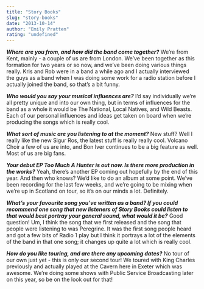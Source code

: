 ```yaml
---
title: "Story Books"
slug: "story-books"
date: "2013-10-14"
author: "Emily Pratten"
rating: "undefined"
---
```


_**Where are you from, and how did the band come together?**_ We’re from Kent, mainly - a couple of us are from London. We’ve been together as this formation for two years or so now, and we’ve been doing various things really. Kris and Rob were in a band a while ago and I actually interviewed the guys as a band when I was doing some work for a radio station before I actually joined the band, so that’s a bit funny.

_**Who would you say your musical influences are?**_ I’d say individually we’re all pretty unique and into our own thing, but in terms of influences for the band as a whole it would be The National, Local Natives, and Wild Beasts. Each of our personal influences and ideas get taken on board when we’re producing the songs which is really cool.

_**What sort of music are you listening to at the moment?**_ New stuff? Well I really like the new Sigur Ros, the latest stuff is really really cool. Volcano Choir a few of us are into, and Bon Iver continues to be a big feature as well. Most of us are big fans.

_**Your debut EP Too Much A Hunter is out now. Is there more production in the works?**_ Yeah, there’s another EP coming out hopefully by the end of this year. And then who knows? We’d like to do an album at some point. We’ve been recording for the last few weeks, and we’re going to be mixing when we’re up in Scotland on tour, so it’s on our minds a lot. Definitely.

_**What’s your favourite song you’ve written as a band? If you could recommend one song that new listeners of Story Books could listen to that would best portray your general sound, what would it be?**_ Good question! Um, I think the song that we first released and the song that people were listening to was Peregrine. It was the first song people heard and got a few bits of Radio 1 play but I think it portrays a lot of the elements of the band in that one song; it changes up quite a lot which is really cool.

_**How do you like touring, and are there any upcoming dates?**_ No tour of our own just yet - this is only our second tour! We toured with King Charles previously and actually played at the Cavern here in Exeter which was awesome. We’re doing some shows with Public Service Broadcasting later on this year, so be on the look out for that!
